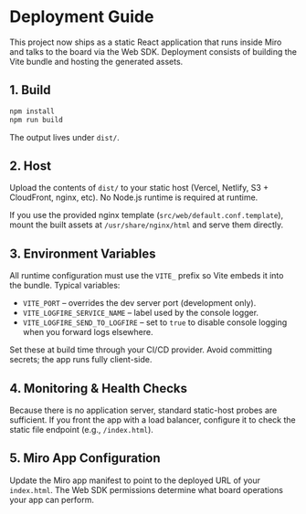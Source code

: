 # Deployment Guide

This project now ships as a static React application that runs inside Miro and talks to the board via the Web SDK. Deployment consists of building the Vite bundle and hosting the generated assets.

## 1. Build

```bash
npm install
npm run build
```

The output lives under `dist/`.

## 2. Host

Upload the contents of `dist/` to your static host (Vercel, Netlify, S3 + CloudFront, nginx, etc). No Node.js runtime is required at runtime.

If you use the provided nginx template (`src/web/default.conf.template`), mount the built assets at `/usr/share/nginx/html` and serve them directly.

## 3. Environment Variables

All runtime configuration must use the `VITE_` prefix so Vite embeds it into the bundle. Typical variables:

- `VITE_PORT` – overrides the dev server port (development only).
- `VITE_LOGFIRE_SERVICE_NAME` – label used by the console logger.
- `VITE_LOGFIRE_SEND_TO_LOGFIRE` – set to `true` to disable console logging when you forward logs elsewhere.

Set these at build time through your CI/CD provider. Avoid committing secrets; the app runs fully client-side.

## 4. Monitoring & Health Checks

Because there is no application server, standard static-host probes are sufficient. If you front the app with a load balancer, configure it to check the static file endpoint (e.g., `/index.html`).

## 5. Miro App Configuration

Update the Miro app manifest to point to the deployed URL of your `index.html`. The Web SDK permissions determine what board operations your app can perform.
